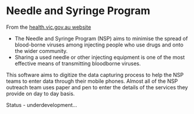 # Needle and Syringe Program

From the [health.vic.gov.au website](https://www.health.vic.gov.au/aod-treatment-services/needle-and-syringe-program)

- The Needle and Syringe Program (NSP) aims to minimise the spread of blood-borne viruses among injecting people who use drugs and onto the wider community.
- Sharing a used needle or other injecting equipment is one of the most effective means of transmitting bloodborne viruses.

This software aims to digitize the data capturing process to help the NSP teams to enter data through their mobile phones. Almost all of the NSP outreach team uses paper and pen to enter the details of the services they provide on day to day basis.

Status - underdevelopment...
